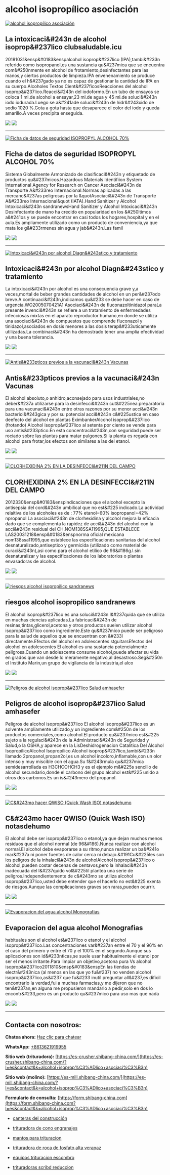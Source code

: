 # alcohol isopropílico asociación

<a href="https://swt.shibang-china.com/?l=es&img&k=alcohol+isoprop%C3%ADlico+asociaci%C3%B3n" target="_blank">![alcohol isopropílico asociación](http://static.shibang-china.com/all-800x300/382.jpg)</a>

## La intoxicaci&#243n de alcohol isoprop&#237lico clubsaludable.icu
20181031&ensp&#0183&enspalcohol isoprop&#237lico (IPA),tambi&#233n referido como isopropanol,es una sustancia qu&#237mica que se encuentra com&#250nmente en alcohol de frotamiento,desinfectantes para las manos,y ciertos productos de limpieza.IPA envenenamiento se produce cuando el h&#237gado ya no es capaz de gestionar la cantidad de IPA en su cuerpo.Alcoholes Textos Cient&#237ficosReacciones del alcohol isoprop&#237lico.Reacci&#243n del iodoformo.En un tubo de ensayos se coloca 1 ml.de alcohol a ensayar,23 ml.de agua y 45 ml.de soluci&#243n iodo iodurada.Luego se a&#241ade soluci&#243n de hidr&#243xido de sodio 1020 %.Gota a gota hasta que desaparece el color del iodo y queda amarillo.A veces precipita enseguida.


<a href="https://whatsapp.shibangsoft.com/WhatsApp.php" target="_blank" title="WhatsApp">![](http://static.shibang-china.com/icon/whatsapp.png)</a> <a href="https://swt.shibang-china.com/?l=es&icon&k=alcohol+isoprop%C3%ADlico+asociaci%C3%B3n" target="_blank">![](http://static.shibang-china.com/icon/chat-es.png)</a>

---

<a href="https://swt.shibang-china.com/?l=es&img&k=alcohol+isoprop%C3%ADlico+asociaci%C3%B3n" target="_blank">![Ficha de datos de seguridad ISOPROPYL ALCOHOL 70%](http://static.shibang-china.com/all-800x300/1433.jpg)</a>

## Ficha de datos de seguridad ISOPROPYL ALCOHOL 70%
Sistema Globalmente Armonizado de clasificaci&#243n y etiquetado de productos qu&#237micos.Hazardous Materials Identifiion System International Agency for Research on Cancer Asociaci&#243n de Transporte A&#233reo Internacional.Normas aplicadas a las mercanc&#237as peligrosas por la &quotAsociaci&#243n de Transporte A&#233reo Internacional&quot (IATA).Hand Sanitizer y Alcohol Intoxicaci&#243n sandranewsHand Sanitizer y Alcohol Intoxicaci&#243n Desinfectante de mano ha crecido en popularidad en los &#250ltimos a&#241os y se puede encontrar en casi todos los hogares,hospital y en el aula.Es ampliamente utilizado como un producto de conveniencia,ya que mata los g&#233rmenes sin agua y jab&#243n.Las famil


<a href="https://whatsapp.shibangsoft.com/WhatsApp.php" target="_blank" title="WhatsApp">![](http://static.shibang-china.com/icon/whatsapp.png)</a> <a href="https://swt.shibang-china.com/?l=es&icon&k=alcohol+isoprop%C3%ADlico+asociaci%C3%B3n" target="_blank">![](http://static.shibang-china.com/icon/chat-es.png)</a>

---

<a href="https://swt.shibang-china.com/?l=es&img&k=alcohol+isoprop%C3%ADlico+asociaci%C3%B3n" target="_blank">![Intoxicaci&#243n por alcohol Diagn&#243stico y tratamiento](http://static.shibang-china.com/all-800x300/562.jpg)</a>

## Intoxicaci&#243n por alcohol Diagn&#243stico y tratamiento
La intoxicaci&#243n por alcohol es una consecuencia grave y,a veces,mortal de beber grandes cantidades de alcohol en un per&#237odo breve.A continuaci&#243n,indicamos qu&#233 se debe hacer en caso de urgencia.WO2005070421A1 Asociaci&#243n de fluconazoltinidazol paraLa presente invenci&#243n se refiere a un tratamiento de enfermedades infecciosas mixtas en el aparato reproductor humano,en donde se utiliza una asociaci&#243n de compuestos que comprende fluconazol y tinidazol,asociados en dosis menores a las dosis terap&#233uticamente utilizadas.La combinaci&#243n ha demostrado tener una amplia efectividad y una buena tolerancia.


<a href="https://whatsapp.shibangsoft.com/WhatsApp.php" target="_blank" title="WhatsApp">![](http://static.shibang-china.com/icon/whatsapp.png)</a> <a href="https://swt.shibang-china.com/?l=es&icon&k=alcohol+isoprop%C3%ADlico+asociaci%C3%B3n" target="_blank">![](http://static.shibang-china.com/icon/chat-es.png)</a>

---

<a href="https://swt.shibang-china.com/?l=es&img&k=alcohol+isoprop%C3%ADlico+asociaci%C3%B3n" target="_blank">![Antis&#233pticos previos a la vacunaci&#243n Vacunas](http://static.shibang-china.com/all-800x300/977.jpg)</a>

## Antis&#233pticos previos a la vacunaci&#243n Vacunas
El alcohol absoluto,o anhidro,aconsejado para usos industriales,no deber&#237a utilizarse para la desinfecci&#243n cut&#225nea preparatoria para una vacunaci&#243n entre otras razones por su menor acci&#243n bacteriol&#243gica y por su potencial acci&#243n c&#225ustica en caso deefecto del alcohol en plantas EximbankerAlcohol isoprop&#237lico (frotando) Alcohol isoprop&#237lico al setenta por ciento se vende para uso antis&#233ptico.En esta concentraci&#243n,con seguridad puede ser rociado sobre las plantas para matar pulgones.Si la planta es regada con alcohol para frotar,los efectos son similares a las del etanol.


<a href="https://whatsapp.shibangsoft.com/WhatsApp.php" target="_blank" title="WhatsApp">![](http://static.shibang-china.com/icon/whatsapp.png)</a> <a href="https://swt.shibang-china.com/?l=es&icon&k=alcohol+isoprop%C3%ADlico+asociaci%C3%B3n" target="_blank">![](http://static.shibang-china.com/icon/chat-es.png)</a>

---

<a href="https://swt.shibang-china.com/?l=es&img&k=alcohol+isoprop%C3%ADlico+asociaci%C3%B3n" target="_blank">![CLORHEXIDINA 2% EN LA DESINFECCI&#211N DEL CAMPO](http://static.shibang-china.com/all-800x300/1386.jpg)</a>

## CLORHEXIDINA 2% EN LA DESINFECCI&#211N DEL CAMPO
2012330&ensp&#0183&enspindicaciones que el alcohol excepto la antisepsia del cord&#243n umbilical que no est&#225 indicado.La actividad relaitiva de los alcoholes es de : 77% etanol=60% isopropanol=42% npropanol La asociaci&#243n de clorhexidina y alcohol mejora la eficacia dado que se complementa la rapidez de acci&#243n del alcohol con la acci&#243n residual del CH.NOM138SSA11995,QUE ESTABLECE LAS20031218&ensp&#0183&enspnorma oficial mexicana nom138ssa11995,que establece las especificaciones sanitarias del alcohol desnaturalizado,antiseptico y germicida (utilizado como material de curaci&#243n),asi como para el alcohol etilico de 96&#186g.l.sin desnaturalizar y las especificaciones de los laboratorios o plantas envasadoras de alcohol.


<a href="https://whatsapp.shibangsoft.com/WhatsApp.php" target="_blank" title="WhatsApp">![](http://static.shibang-china.com/icon/whatsapp.png)</a> <a href="https://swt.shibang-china.com/?l=es&icon&k=alcohol+isoprop%C3%ADlico+asociaci%C3%B3n" target="_blank">![](http://static.shibang-china.com/icon/chat-es.png)</a>

---

<a href="https://swt.shibang-china.com/?l=es&img&k=alcohol+isoprop%C3%ADlico+asociaci%C3%B3n" target="_blank">![riesgos alcohol isopropilico sandranews](http://static.shibang-china.com/all-800x300/355.jpg)</a>

## riesgos alcohol isopropilico sandranews
El alcohol isoprop&#237lico es una soluci&#243n l&#237quida que se utiliza en muchas ciencias aplicadas.La fabricaci&#243n de resinas,tintas,glicerol,acetona y otros productos suelen utilizar alcohol isoprop&#237lico como ingrediente.Este qu&#237mico puede ser peligroso para la salud de aquellos que se encuentran con &#233l directamente.Efectos del alcohol en adolescentes stguitarsEfectos del alcohol en adolescentes El alcohol es una sustancia potencialmente peligrosa.Cuando un adolescente consume alcohol,puede afectar su vida en grados que van desde lo meramente negativo,al desastroso.Seg&#250n el Instituto Marin,un grupo de vigilancia de la industria,el alco


<a href="https://whatsapp.shibangsoft.com/WhatsApp.php" target="_blank" title="WhatsApp">![](http://static.shibang-china.com/icon/whatsapp.png)</a> <a href="https://swt.shibang-china.com/?l=es&icon&k=alcohol+isoprop%C3%ADlico+asociaci%C3%B3n" target="_blank">![](http://static.shibang-china.com/icon/chat-es.png)</a>

---

<a href="https://swt.shibang-china.com/?l=es&img&k=alcohol+isoprop%C3%ADlico+asociaci%C3%B3n" target="_blank">![Peligros de alcohol isoprop&#237lico Salud amhasefer](http://static.shibang-china.com/all-800x300/108.jpg)</a>

## Peligros de alcohol isoprop&#237lico Salud amhasefer
Peligros de alcohol isoprop&#237lico El alcohol isoprop&#237lico es un solvente ampliamente utilizado,y un ingrediente com&#250n de los productos comerciales,como alcohol.El producto qu&#237mico est&#225 sujeto a la regulaci&#243n de la Administraci&#243n de Seguridad y Salud,o la OSHA,y aparece en la LisDeshidrogenacion Catalitica Del Alcohol IsopropilicoAlcohol Isopropilico.Alcohol isoprop&#237lico,tambi&#233n llamado 2propanol,propan2ol,es un alcohol incoloro,inflamable,con un olor intenso y muy miscible con el agua.Su f&#243rmula qu&#237mica semidesarrollada es H3CHCOHCH3 y es el ejemplo m&#225s sencillo de alcohol secundario,donde el carbono del grupo alcohol est&#225 unido a otros dos carbonos.Es un is&#243mero del propanol.


<a href="https://whatsapp.shibangsoft.com/WhatsApp.php" target="_blank" title="WhatsApp">![](http://static.shibang-china.com/icon/whatsapp.png)</a> <a href="https://swt.shibang-china.com/?l=es&icon&k=alcohol+isoprop%C3%ADlico+asociaci%C3%B3n" target="_blank">![](http://static.shibang-china.com/icon/chat-es.png)</a>

---

<a href="https://swt.shibang-china.com/?l=es&img&k=alcohol+isoprop%C3%ADlico+asociaci%C3%B3n" target="_blank">![C&#243mo hacer QWISO (Quick Wash ISO) notasdehumo](http://static.shibang-china.com/all-800x300/384.jpg)</a>

## C&#243mo hacer QWISO (Quick Wash ISO) notasdehumo
El alcohol debe ser isoprop&#237lico o etanol,ya que dejan muchos menos residuos que el alcohol normal (de 96&#186).Nunca realizar con alcohol normal.El alcohol debe evaporarse a su ritmo,nunca realizar un ba&#241o mar&#237a ni poner fuentes de calor cerca ni debajo.&#191Cu&#225les son los peligros de la inhalaci&#243n de alcoholAlcohol isoprop&#237lico o alcohol,pueden costar decenas de centavos,pero la inhalaci&#243n inadecuada del l&#237quido vol&#225til plantea una serie de peligros.Independientemente de c&#243mo se utiliza alcohol isoprop&#237lico,usted debe entender que el hacerlo no est&#225 exenta de riesgos.Aunque las complicaciones graves son raras,pueden ocurrir.


<a href="https://whatsapp.shibangsoft.com/WhatsApp.php" target="_blank" title="WhatsApp">![](http://static.shibang-china.com/icon/whatsapp.png)</a> <a href="https://swt.shibang-china.com/?l=es&icon&k=alcohol+isoprop%C3%ADlico+asociaci%C3%B3n" target="_blank">![](http://static.shibang-china.com/icon/chat-es.png)</a>

---

<a href="https://swt.shibang-china.com/?l=es&img&k=alcohol+isoprop%C3%ADlico+asociaci%C3%B3n" target="_blank">![Evaporacion del agua alcohol Monografias](http://static.shibang-china.com/all-800x300/300.jpg)</a>

## Evaporacion del agua alcohol Monografias
habituales son el alcohol et&#237lico o etanol y el alcohol isoprop&#237lico.Las concentraciones var&#237an entre el 70 y el 96% en el caso del primero y entre el 70 y el 100% en el segundo.Aunque sus aplicaciones son id&#233nticas,se suele usar habitualmente el etanol por ser el menos irritante.Para limpiar un objetivo,acetona pura Vs alcohol isoprop&#237lico2011810&ensp&#0183&enspEn las tiendas de electr&#243nica (al menos en las que yo fu&#237) no venden alcohol isoprop&#237lico,as&#237 que fu&#233 inutil preguntar all&#237,es dificil encontrarlo la verdad,fui a muchas farmacias,y me dijeron que no ten&#237an,en alguna me propusieron mandarlo a pedir,solo en dos lo encontr&#233,pero es un producto qu&#237mico para uso mas que nada


<a href="https://whatsapp.shibangsoft.com/WhatsApp.php" target="_blank" title="WhatsApp">![](http://static.shibang-china.com/icon/whatsapp.png)</a> <a href="https://swt.shibang-china.com/?l=es&icon&k=alcohol+isoprop%C3%ADlico+asociaci%C3%B3n" target="_blank">![](http://static.shibang-china.com/icon/chat-es.png)</a>

---
## Contacta con nosotros:

**Chatea ahora:** [Haz clic para chatear](https://swt.shibang-china.com?l=es&contact&k=alcohol+isoprop%C3%ADlico+asociaci%C3%B3n)

**WhatsApp:**  [+8613621919955](https://whatsapp.shibangsoft.com/WhatsApp.php)

**Sitio web (trituradora):** [https://es-crusher.shibang-china.com/](https://es-crusher.shibang-china.com/?l=es&contact&k=alcohol+isoprop%C3%ADlico+asociaci%C3%B3n)

**Sitio web (molino):** [https://es-mill.shibang-china.com/](https://es-mill.shibang-china.com/?l=es&contact&k=alcohol+isoprop%C3%ADlico+asociaci%C3%B3n)

**Formulario de consulta:** [https://form.shibang-china.com](https://form.shibang-china.com?l=es&contact&k=alcohol+isoprop%C3%ADlico+asociaci%C3%B3n)

* [canteras del construcción](../75/canteras%20del%20construcci%C3%B3n.md)

* [trituradora de cono engranajes](../71/trituradora%20de%20cono%20engranajes.md)

* [mantos para trituracion](../71/mantos%20para%20trituracion.md)

* [trituradora de roca de fosfato alta verapaz](../72/trituradora%20de%20roca%20de%20fosfato%20alta%20verapaz.md)

* [equipos trituracion escombro](../80/equipos%20trituracion%20escombro.md)

* [trituradoras scribd reduccion](../66/trituradoras%20scribd%20reduccion.md)